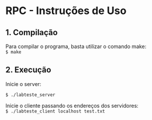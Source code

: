 # RPC - Instruções de Uso

## 1. Compilação
Para compilar o programa, basta utilizar o comando make: <br>
`$ make`

## 2. Execução

Inicie o server:

`$ ./labteste_server `<br>

Inicie o cliente passando os endereços dos servidores:<br>
`$ ./labteste_client localhost test.txt`<br>
